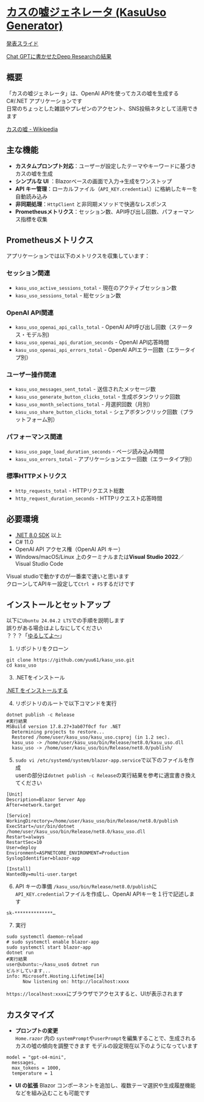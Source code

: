 ﻿# [カスの嘘ジェネレータ (KasuUso Generator)](https://tukushityann.net/)

[発表スライド](https://docs.google.com/presentation/d/1MfaHd2M6ElZcYaiWHERlNSd227NUAcXuGQxoyaVsacw/edit?usp=sharing)

[Chat GPTに書かせたDeep Researchの結果](https://chatgpt.com/s/dr_68687bb085d08191a03f76d22054a73c)

## 概要

「カスの嘘ジェネレータ」は、OpenAI APIを使ってカスの嘘を生成する C#/.NET アプリケーションです  
日常のちょっとした雑談やプレゼンのアクセント、SNS投稿ネタとして活用できます

[カスの嘘 - Wikipedia](https://ja.wikipedia.org/wiki/%E3%83%80%E3%82%A6%E3%83%8A%E3%83%BC%E7%B3%BB%E3%81%8A%E5%A7%89%E3%81%95%E3%82%93%E3%81%AB%E6%AF%8E%E6%97%A5%E3%82%AB%E3%82%B9%E3%81%AE%E5%98%98%E3%82%92%E6%B5%FL%E3%81%97%E8%BE%BC%E3%81%BE%E3%82%8C%E3%82%8B%E9%9F%B3%E5%A3%B0)

## 主な機能

- **カスタムプロンプト対応**：ユーザーが設定したテーマやキーワードに基づきカスの嘘を生成  
- **シンプルな UI** <!--物は言いよう--> ：Blazorベースの画面で入力→生成をワンストップ  
- **API キー管理**：ローカルファイル（`API_KEY.credential`）に格納したキーを自動読み込み  
- **非同期処理**：`HttpClient` と非同期メソッドで快適なレスポンス  
- **Prometheusメトリクス**：セッション数、API呼び出し回数、パフォーマンス指標を収集

## Prometheusメトリクス

アプリケーションでは以下のメトリクスを収集しています：

### セッション関連
- `kasu_uso_active_sessions_total` - 現在のアクティブセッション数
- `kasu_uso_sessions_total` - 総セッション数

### OpenAI API関連
- `kasu_uso_openai_api_calls_total` - OpenAI API呼び出し回数（ステータス・モデル別)
- `kasu_uso_openai_api_duration_seconds` - OpenAI API応答時間
- `kasu_uso_openai_api_errors_total` - OpenAI APIエラー回数（エラータイプ別）

### ユーザー操作関連
- `kasu_uso_messages_sent_total` - 送信されたメッセージ数
- `kasu_uso_generate_button_clicks_total` - 生成ボタンクリック回数
- `kasu_uso_month_selections_total` - 月選択回数（月別）
- `kasu_uso_share_button_clicks_total` - シェアボタンクリック回数（プラットフォーム別）

### パフォーマンス関連
- `kasu_uso_page_load_duration_seconds` - ページ読み込み時間
- `kasu_uso_errors_total` - アプリケーションエラー回数（エラータイプ別）

### 標準HTTPメトリクス
- `http_requests_total` - HTTPリクエスト総数
- `http_request_duration_seconds` - HTTPリクエスト応答時間

## 必要環境

- [.NET 8.0 SDK](https://dotnet.microsoft.com/) 以上  
- C# 11.0  
- OpenAI API アクセス権（OpenAI API キー）  
- Windows/macOS/Linux 上のターミナルまたは**Visual Studio 2022**／Visual Studio Code

Visual studioで動かすのが一番楽で速いと思います<br>
クローンしてAPIキー設定して`Ctrl + F5`するだけです

## インストールとセットアップ
以下に`Ubuntu 24.04.2 LTS`での手順を説明します<br>
誤りがある場合はよしなにしてください<br>
  ？？？「[ゆるしてよ～](https://youtu.be/jGWFDZ33UCU?si=eXK2HmKREVZIpQ3v)」

1. リポジトリをクローン
```
git clone https://github.com/yuu61/kasu_uso.git
cd kasu_uso
```
3. .NETをインストール

[.NET をインストールする](https://learn.microsoft.com/ja-jp/dotnet/core/install/)

4. リポジトリのルートで以下コマンドを実行
```
dotnet publish -c Release
#実行結果
MSBuild version 17.8.27+3ab07f0cf for .NET
  Determining projects to restore...
  Restored /home/user/kasu_uso/kasu_uso.csproj (in 1.2 sec).
  kasu_uso -> /home/user/kasu_uso/bin/Release/net8.0/kasu_uso.dll
  kasu_uso -> /home/user/kasu_uso/bin/Release/net8.0/publish/
```
5. `sudo vi /etc/systemd/system/blazor-app.service`で以下のファイルを作成<br>userの部分は`dotnet publish -c Release`の実行結果を参考に適宜書き換えてください
```
[Unit]
Description=Blazor Server App
After=network.target

[Service]
WorkingDirectory=/home/user/kasu_uso/bin/Release/net8.0/publish
ExecStart=/usr/bin/dotnet /home/user/kasu_uso/bin/Release/net8.0/kasu_uso.dll
Restart=always
RestartSec=10
User=deploy
Environment=ASPNETCORE_ENVIRONMENT=Production
SyslogIdentifier=blazor-app

[Install]
WantedBy=multi-user.target
```
6. API キーの準備
`/kasu_uso/bin/Release/net8.0/publish`に`API_KEY.credential`ファイルを作成し、OpenAI APIキーを１行で記述します
```
sk-**************…
```
7. 実行
```
sudo systemctl daemon-reload
# sudo systemctl enable blazor-app
sudo systemctl start blazor-app
dotnet run
#実行結果
user@ubuntu:~/kasu_uso$ dotnet run
ビルドしています...
info: Microsoft.Hosting.Lifetime[14]
      Now listening on: http://localhost:xxxx
```
`https://localhost:xxxx`にブラウザでアクセスすると、UIが表示されます

## カスタマイズ

* **プロンプトの変更**  
  `Home.razor` 内の `systemPrompt`や`userPrompt`を編集することで、生成されるカスの噓の傾向を調整できます
  モデルの設定現在以下のようになっています
```
model = "gpt-o4-mini",
  messages,
  max_tokens = 1000,
  temperature = 1
```
* **UI の拡張**
  Blazor コンポーネントを追加し、複数テーマ選択や生成履歴機能などを組み込むことも可能です
